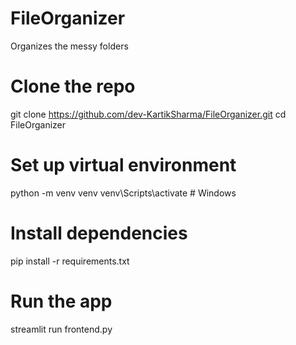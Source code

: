 # FileOrganizer
Organizes the messy folders

# Clone the repo
git clone https://github.com/dev-KartikSharma/FileOrganizer.git
cd FileOrganizer

# Set up virtual environment
python -m venv venv
venv\Scripts\activate  # Windows

# Install dependencies
pip install -r requirements.txt

# Run the app
streamlit run frontend.py
